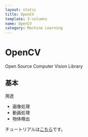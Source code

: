 ```yaml
---
layout: static
title: OpenCV
template: 3-columns
name: OpenCV
category: Machine Learning
---
```


# OpenCV
Open Source Computer Vision  Library

## 基本

用途
- 画像処理
- 動画処理
- 物体検出

チュートリアルは[こちら](http://labs.eecs.tottori-u.ac.jp/sd/Member/oyamada/OpenCV/html/py_tutorials/py_tutorials.html)です。
